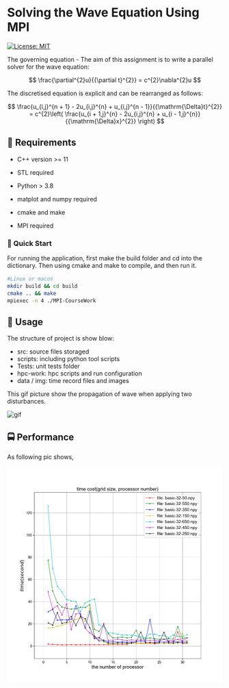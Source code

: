 # Solving the Wave Equation Using MPI

[![License: MIT](https://img.shields.io/badge/License-MIT-yellow.svg)](https://opensource.org/licenses/MIT) 

The governing equation - The aim of this assignment is to write a parallel solver for the wave equation:

$$ \frac{\partial^{2}u}{{\partial t}^{2}} = c^{2}\nabla^{2}u $$

The discretised equation is explicit and can be rearranged as follows:

$$ \frac{u_{i,j}^{n + 1} - 2u_{i,j}^{n} + u_{i,j}^{n - 1}}{{\mathrm{\Delta}t}^{2}} = c^{2}\left( \frac{u_{i + 1,j}^{n} - 2u_{i,j}^{n} + u_{i - 1,j}^{n}}{{\mathrm{\Delta}x}^{2}} \right) $$


## 🍕 Requirements

- C++ version >= 11

- STL required

- Python > 3.8

- matplot and numpy required

- cmake and make

- MPI required

### 🚀 Quick Start

For running the application, first make the build folder and cd into the dictionary. Then using cmake and make to compile, and then run it.

```bash
#Linux or macos
mkdir build && cd build
cmake .. && make
mpiexec -n 4 ./MPI-CourseWork

```

## 🚩 **Usage**

The structure of project is show blow:

- src: source files storaged
- scripts: including python tool scripts
- Tests: unit tests folder
- hpc-work: hpc scripts and run configuration
- data / img: time record files and images

This gif picture show the propagation of wave when applying two disturbances. 

![gif](./img/dynamic_image.gif)

## 🚍 Performance

As following pic shows, 

![spare_dem](./img/compare.png)
